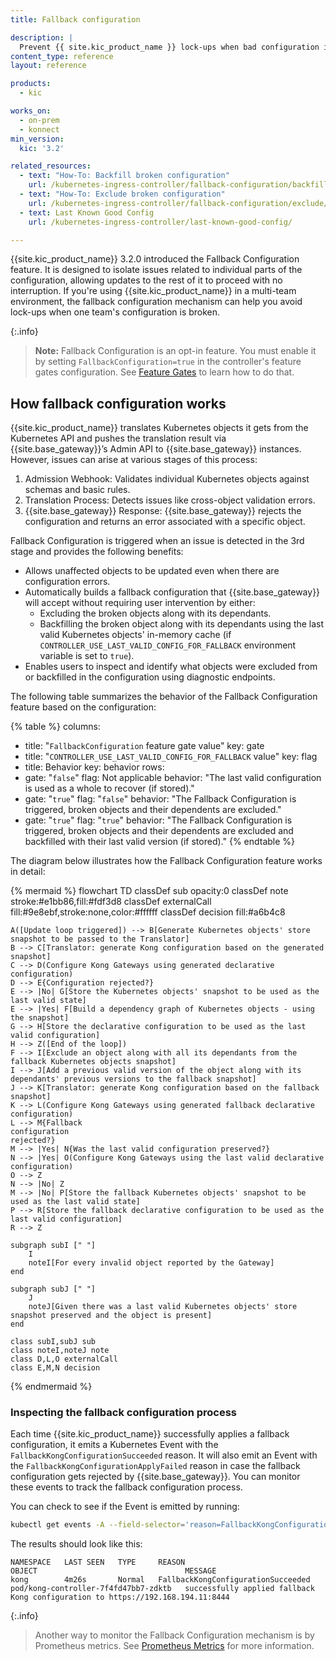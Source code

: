 ```yaml
---
title: Fallback configuration

description: |
  Prevent {{ site.kic_product_name }} lock-ups when bad configuration is accidentally introduced to your k8s cluster
content_type: reference
layout: reference

products:
  - kic

works_on:
  - on-prem
  - konnect
min_version:
  kic: '3.2'

related_resources:
  - text: "How-To: Backfill broken configuration"
    url: /kubernetes-ingress-controller/fallback-configuration/backfill/
  - text: "How-To: Exclude broken configuration"
    url: /kubernetes-ingress-controller/fallback-configuration/exclude/
  - text: Last Known Good Config
    url: /kubernetes-ingress-controller/last-known-good-config/

---
```


{{site.kic_product_name}} 3.2.0 introduced the Fallback Configuration feature. It is designed to isolate issues related to individual parts of the configuration, allowing updates to the rest of it to proceed with no interruption. If you're using {{site.kic_product_name}} in a multi-team environment, the fallback configuration mechanism can help you avoid lock-ups when one team's
configuration is broken.

{:.info}
> **Note:** Fallback Configuration is an opt-in feature. You must enable it by setting `FallbackConfiguration=true` in the controller's feature gates configuration. See [Feature Gates](/kubernetes-ingress-controller/reference/feature-gates) to learn how to do that.

## How fallback configuration works

{{site.kic_product_name}} translates Kubernetes objects it gets from the Kubernetes API and pushes the translation result via {{site.base_gateway}}’s Admin API to {{site.base_gateway}} instances. However, issues can arise at various stages of this process:

1. Admission Webhook: Validates individual Kubernetes objects against schemas and basic rules.
2. Translation Process: Detects issues like cross-object validation errors.
3. {{site.base_gateway}} Response: {{site.base_gateway}} rejects the configuration and returns an error associated with a specific object.

Fallback Configuration is triggered when an issue is detected in the 3rd stage and provides the following benefits:
- Allows unaffected objects to be updated even when there are configuration errors.
- Automatically builds a fallback configuration that {{site.base_gateway}} will accept without requiring user intervention by
  either:
  - Excluding the broken objects along with its dependants.
  - Backfilling the broken object along with its dependants using the last valid Kubernetes objects' in-memory cache (if `CONTROLLER_USE_LAST_VALID_CONFIG_FOR_FALLBACK` environment variable is set to `true`).
- Enables users to inspect and identify what objects were excluded from or backfilled in the configuration using
  diagnostic endpoints.

The following table summarizes the behavior of the Fallback Configuration feature based on the configuration:

{% table %}
columns:
  - title: "`FallbackConfiguration` feature gate value"
    key: gate
  - title: "`CONTROLLER_USE_LAST_VALID_CONFIG_FOR_FALLBACK` value"
    key: flag
  - title: Behavior
    key: behavior
rows:
  - gate: "`false`"
    flag: Not applicable
    behavior: "The last valid configuration is used as a whole to recover (if stored)."
  - gate: "`true`"
    flag: "`false`"
    behavior: "The Fallback Configuration is triggered, broken objects and their dependents are excluded."
  - gate: "`true`"
    flag: "`true`"
    behavior: "The Fallback Configuration is triggered, broken objects and their dependents are excluded and backfilled with their last valid version (if stored)."
{% endtable %}


The diagram below illustrates how the Fallback Configuration feature works in detail:

<!--vale off-->
{% mermaid %}
flowchart TD
classDef sub opacity:0
classDef note stroke:#e1bb86,fill:#fdf3d8
classDef externalCall fill:#9e8ebf,stroke:none,color:#ffffff
classDef decision fill:#a6b4c8

    A([Update loop triggered]) --> B[Generate Kubernetes objects' store snapshot to be passed to the Translator]
    B --> C[Translator: generate Kong configuration based on the generated snapshot]
    C --> D(Configure Kong Gateways using generated declarative configuration)
    D --> E{Configuration rejected?}
    E --> |No| G[Store the Kubernetes objects' snapshot to be used as the last valid state]
    E --> |Yes| F[Build a dependency graph of Kubernetes objects - using the snapshot]
    G --> H[Store the declarative configuration to be used as the last valid configuration]
    H --> Z([End of the loop])
    F --> I[Exclude an object along with all its dependants from the fallback Kubernetes objects snapshot]
    I --> J[Add a previous valid version of the object along with its dependants' previous versions to the fallback snapshot]
    J --> K[Translator: generate Kong configuration based on the fallback snapshot]
    K --> L(Configure Kong Gateways using generated fallback declarative configuration)
    L --> M{Fallback
    configuration
    rejected?}
    M --> |Yes| N{Was the last valid configuration preserved?}
    N --> |Yes| O(Configure Kong Gateways using the last valid declarative configuration)
    O --> Z
    N --> |No| Z
    M --> |No| P[Store the fallback Kubernetes objects' snapshot to be used as the last valid state]
    P --> R[Store the fallback declarative configuration to be used as the last valid configuration]
    R --> Z

    subgraph subI [" "]
        I
        noteI[For every invalid object reported by the Gateway]
    end

    subgraph subJ [" "]
        J
        noteJ[Given there was a last valid Kubernetes objects' store snapshot preserved and the object is present]
    end

    class subI,subJ sub
    class noteI,noteJ note
    class D,L,O externalCall
    class E,M,N decision

{% endmermaid %}
<!--vale on-->


### Inspecting the fallback configuration process

Each time {{site.kic_product_name}} successfully applies a fallback configuration, it emits a Kubernetes Event with the `FallbackKongConfigurationSucceeded` reason. It will also emit an Event with the `FallbackKongConfigurationApplyFailed` reason in case the fallback configuration gets rejected by {{site.base_gateway}}. You can monitor these events to track the fallback configuration process.

You can check to see if the Event is emitted by running:

```bash
kubectl get events -A --field-selector='reason=FallbackKongConfigurationSucceeded'
```

The results should look like this:
```text
NAMESPACE   LAST SEEN   TYPE     REASON                               OBJECT                                 MESSAGE
kong        4m26s       Normal   FallbackKongConfigurationSucceeded   pod/kong-controller-7f4fd47bb7-zdktb   successfully applied fallback Kong configuration to https://192.168.194.11:8444
```

{:.info}
> Another way to monitor the Fallback Configuration mechanism is by Prometheus metrics. See [Prometheus Metrics](/kubernetes-ingress-controller/observability/prometheus) for more information.

